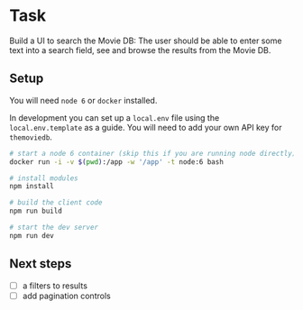 Task
====

Build a UI to search the Movie DB: The user should be able to enter some text into a search field, see and browse the results from the Movie DB.

Setup
-----

You will need `node 6` or `docker` installed.

In development you can set up a `local.env` file using the `local.env.template` as a guide. You will need to add your own API key for `themoviedb`.

```bash
# start a node 6 container (skip this if you are running node directly)
docker run -i -v $(pwd):/app -w '/app' -t node:6 bash

# install modules
npm install

# build the client code
npm run build

# start the dev server
npm run dev
```

Next steps
----------

- [ ] a filters to results
- [ ] add pagination controls
